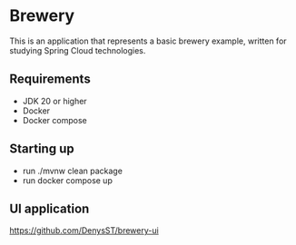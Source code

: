 # Brewery

This is an application that represents a basic brewery example, written for studying Spring Cloud technologies.

## Requirements
- JDK 20 or higher
- Docker
- Docker compose

## Starting up  
- run ./mvnw clean package
- run docker compose up

## UI application  
https://github.com/DenysST/brewery-ui


